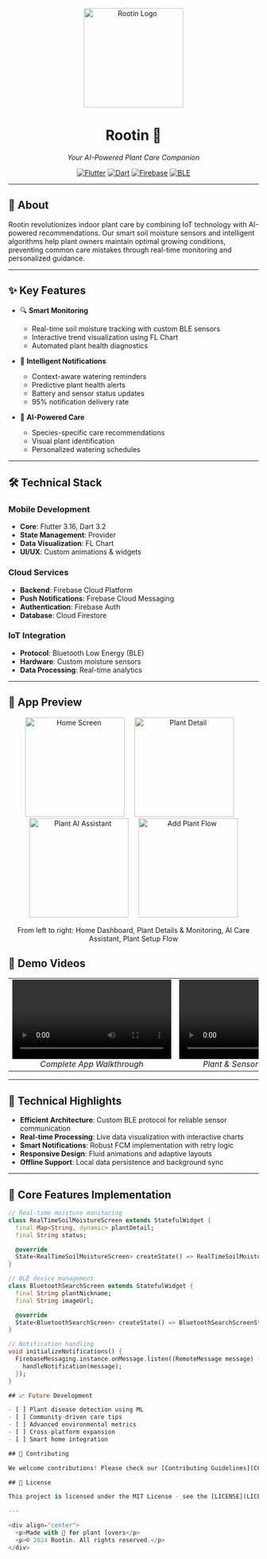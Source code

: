 <div align="center">
  <img src="assets/images/rootin_logo.png" alt="Rootin Logo" width="200"/>
  
  # Rootin 🌱
  
  *Your AI-Powered Plant Care Companion*

  [![Flutter](https://img.shields.io/badge/Flutter-3.16-02569B?logo=flutter&style=for-the-badge)](https://flutter.dev/)
  [![Dart](https://img.shields.io/badge/Dart-3.2-0175C2?logo=dart&style=for-the-badge)](https://dart.dev/)
  [![Firebase](https://img.shields.io/badge/Firebase-Cloud-FFCA28?logo=firebase&style=for-the-badge)](https://firebase.google.com/)
  [![BLE](https://img.shields.io/badge/Bluetooth-LE-0082FC?logo=bluetooth&style=for-the-badge)](https://www.bluetooth.com/)
</div>

---

## 🚀 About

Rootin revolutionizes indoor plant care by combining IoT technology with AI-powered recommendations. Our smart soil moisture sensors and intelligent algorithms help plant owners maintain optimal growing conditions, preventing common care mistakes through real-time monitoring and personalized guidance.

---

## ✨ Key Features

- 🔍 **Smart Monitoring**
  - Real-time soil moisture tracking with custom BLE sensors
  - Interactive trend visualization using FL Chart
  - Automated plant health diagnostics

- 🤖 **Intelligent Notifications**
  - Context-aware watering reminders
  - Predictive plant health alerts
  - Battery and sensor status updates
  - 95% notification delivery rate

- 🌿 **AI-Powered Care**
  - Species-specific care recommendations
  - Visual plant identification
  - Personalized watering schedules

---

## 🛠️ Technical Stack

### Mobile Development
- **Core**: Flutter 3.16, Dart 3.2
- **State Management**: Provider
- **Data Visualization**: FL Chart
- **UI/UX**: Custom animations & widgets

### Cloud Services
- **Backend**: Firebase Cloud Platform
- **Push Notifications**: Firebase Cloud Messaging
- **Authentication**: Firebase Auth
- **Database**: Cloud Firestore

### IoT Integration
- **Protocol**: Bluetooth Low Energy (BLE)
- **Hardware**: Custom moisture sensors
- **Data Processing**: Real-time analytics

---

## 📱 App Preview

<div align="center">
  <p align="center">
    <img src="assets/screenshots/home.png" width="200" alt="Home Screen" style="margin-right: 16px"/>
    <img src="assets/screenshots/plantdetail.png" width="200" alt="Plant Detail" style="margin-right: 16px"/>
    <img src="assets/screenshots/plantai.png" width="200" alt="Plant AI Assistant" style="margin-right: 16px"/>
    <img src="assets/screenshots/addplant.png" width="200" alt="Add Plant Flow"/>
  </p>
  
  From left to right: Home Dashboard, Plant Details & Monitoring, AI Care Assistant, Plant Setup Flow
</div>

## 🎥 Demo Videos

<div align="center">
  <table>
    <tr>
      <td align="center">
        <video src="assets/screenshots/demorootin.MP4" width="320">
          Full App Demo
        </video>
        <br />
        <em>Complete App Walkthrough</em>
      </td>
      <td align="center">
        <video src="assets/screenshots/AddplantConnectSensor.MP4" width="320">
          Sensor Connection Flow
        </video>
        <br />
        <em>Plant & Sensor Setup Process</em>
      </td>
    </tr>
  </table>
</div>

---

## 🌟 Technical Highlights

- **Efficient Architecture**: Custom BLE protocol for reliable sensor communication
- **Real-time Processing**: Live data visualization with interactive charts
- **Smart Notifications**: Robust FCM implementation with retry logic
- **Responsive Design**: Fluid animations and adaptive layouts
- **Offline Support**: Local data persistence and background sync

---

## 🔧 Core Features Implementation

```dart
// Real-time moisture monitoring
class RealTimeSoilMoistureScreen extends StatefulWidget {
  final Map<String, dynamic> plantDetail;
  final String status;

  @override
  State<RealTimeSoilMoistureScreen> createState() => RealTimeSoilMoistureScreenState();
}

// BLE device management
class BluetoothSearchScreen extends StatefulWidget {
  final String plantNickname;
  final String imageUrl;

  @override
  State<BluetoothSearchScreen> createState() => BluetoothSearchScreenState();
}

// Notification handling
void initializeNotifications() {
  FirebaseMessaging.instance.onMessage.listen((RemoteMessage message) {
    handleNotification(message);
  });
}

## 📈 Future Development

- [ ] Plant disease detection using ML
- [ ] Community-driven care tips
- [ ] Advanced environmental metrics
- [ ] Cross-platform expansion
- [ ] Smart home integration

## 🤝 Contributing

We welcome contributions! Please check our [Contributing Guidelines](CONTRIBUTING.md) for details.

## 📝 License

This project is licensed under the MIT License - see the [LICENSE](LICENSE) file for details.

---

<div align="center">
  <p>Made with 💚 for plant lovers</p>
  <p>© 2024 Rootin. All rights reserved.</p>
</div>